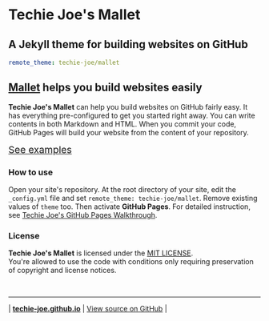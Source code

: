 <h1 id="_hero-title">Techie Joe's Mallet</h1>

A Jekyll theme for building websites on GitHub
---

```yml
remote_theme: techie-joe/mallet
```

[Mallet][website] helps you build websites easily
---

**Techie Joe's Mallet** can help you build websites on GitHub fairly easy. It has everything pre-configured to get you started right away. You can write contents in both Markdown and HTML. When you commit your code, GitHub Pages will build your website from the content of your repository.

<a href="./pages/" title="See how you can use this template to build websites" class="_bt -l -blue" style="width:10rem;height:3rem;font-size:1.2rem;padding:0;margin:1em 0;">See examples</a>

### How to use

Open your site's repository. At the root directory of your site, edit the `_config.yml` file and set `remote_theme: techie-joe/mallet`. Remove existing values of `theme` too. Then activate **GitHub Pages**. For detailed instruction, see [Techie Joe's GitHub Pages Walkthrough](https://techie-joe.github.io/library/github-pages/).

### License

**Techie Joe's Mallet** is licensed under the [MIT LICENSE](//github.com/techie-joe/mallet/blob/main/LICENSE).  
You're allowed to use the code with conditions only requiring preservation of copyright and license notices.

&nbsp;
  
---

| **[techie-joe.github.io](//techie-joe.github.io)** | [View source on GitHub][source] |

[website]: //techie-joe.github.io/mallet/ "Techie Joe's Mallet"
[source]: //github.com/techie-joe/mallet "Techie Joe's Mallet repository"
